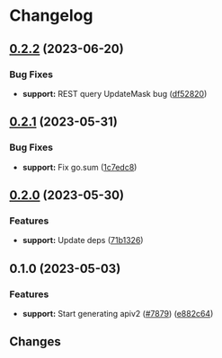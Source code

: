# Changelog


## [0.2.2](https://github.com/googleapis/google-cloud-go/compare/support/v0.2.1...support/v0.2.2) (2023-06-20)


### Bug Fixes

* **support:** REST query UpdateMask bug ([df52820](https://github.com/googleapis/google-cloud-go/commit/df52820b0e7721954809a8aa8700b93c5662dc9b))

## [0.2.1](https://github.com/googleapis/google-cloud-go/compare/support/v0.2.0...support/v0.2.1) (2023-05-31)


### Bug Fixes

* **support:** Fix go.sum ([1c7edc8](https://github.com/googleapis/google-cloud-go/commit/1c7edc8f6e9e485052f04c74756987861d825def))

## [0.2.0](https://github.com/googleapis/google-cloud-go/compare/support/v0.1.0...support/v0.2.0) (2023-05-30)


### Features

* **support:** Update deps ([71b1326](https://github.com/googleapis/google-cloud-go/commit/71b1326dd650d998703d788de6d982acebe1e121))

## 0.1.0 (2023-05-03)


### Features

* **support:** Start generating apiv2 ([#7879](https://github.com/googleapis/google-cloud-go/issues/7879)) ([e882c64](https://github.com/googleapis/google-cloud-go/commit/e882c647e58564bc6e4265d1424df22ab0eb0e2b))

## Changes
